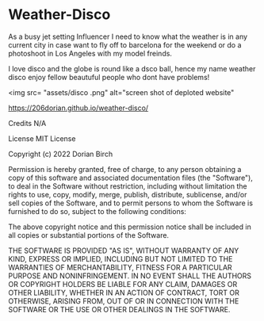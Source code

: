 # Weather-Disco


As a busy jet setting Influencer I need to know what the weather is in any current city in case want to fly off to barcelona for the weekend or do a photoshoot in Los Angeles with my model freinds.

I love disco and the globe is round like a dsco ball, hence my name weather disco enjoy fellow beautuful people who dont have problems!


<img src= "assets/disco .png" alt="screen shot of deploted website"

https://206dorian.github.io/weather-disco/


Credits
N/A

License
MIT License

Copyright (c) 2022 Dorian Birch

Permission is hereby granted, free of charge, to any person obtaining a copy of this software and associated documentation files (the "Software"), to deal in the Software without restriction, including without limitation the rights to use, copy, modify, merge, publish, distribute, sublicense, and/or sell copies of the Software, and to permit persons to whom the Software is furnished to do so, subject to the following conditions:

The above copyright notice and this permission notice shall be included in all copies or substantial portions of the Software.

THE SOFTWARE IS PROVIDED "AS IS", WITHOUT WARRANTY OF ANY KIND, EXPRESS OR IMPLIED, INCLUDING BUT NOT LIMITED TO THE WARRANTIES OF MERCHANTABILITY, FITNESS FOR A PARTICULAR PURPOSE AND NONINFRINGEMENT. IN NO EVENT SHALL THE AUTHORS OR COPYRIGHT HOLDERS BE LIABLE FOR ANY CLAIM, DAMAGES OR OTHER LIABILITY, WHETHER IN AN ACTION OF CONTRACT, TORT OR OTHERWISE, ARISING FROM, OUT OF OR IN CONNECTION WITH THE SOFTWARE OR THE USE OR OTHER DEALINGS IN THE SOFTWARE.